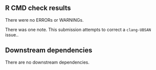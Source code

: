 ## R CMD check results

There were no ERRORs or WARNINGs. 

There was one note. This submission attempts to correct a `clang-UBSAN` issue..

## Downstream dependencies

There are no downstream dependencies.